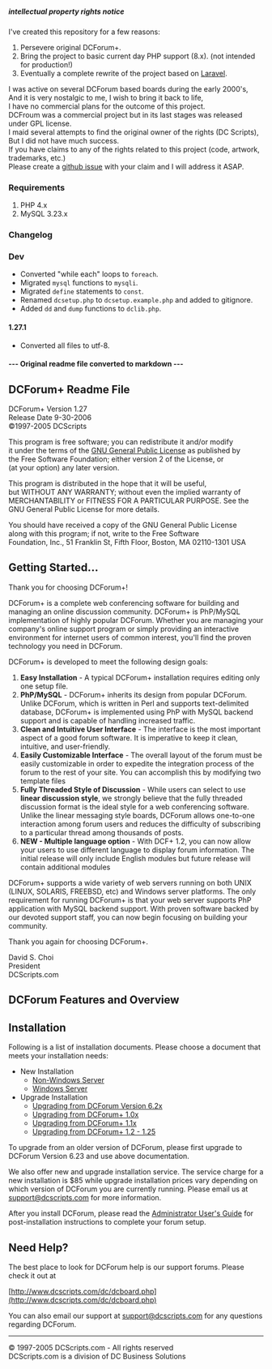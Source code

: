 ##### intellectual property rights notice

I've created this repository for a few reasons:

1. Persevere original DCForum+.
2. Bring the project to basic current day PHP support (8.x). (not intended for production!)
3. Eventually a complete rewrite of the project based on [Laravel](https://laravel.com).

I was active on several DCForum based boards during the early 2000's,    
And it is very nostalgic to me, I wish to bring it back to life,  
I have no commercial plans for the outcome of this project.  
DCFroum was a commercial project but in its last stages was released under GPL license.  
I maid several attempts to find the original owner of the rights (DC Scripts),  
But I did not have much success.  
If you have claims to any of the rights related to this project (code, artwork, trademarks, etc.)   
Please create a [github issue](https://github.com/DCForum/dcforum/issues/new) with your claim and I will address it
ASAP.

### Requirements

1. PHP 4.x
2. MySQL 3.23.x

### Changelog

### Dev

* Converted "while each" loops to `foreach`.
* Migrated `mysql` functions to `mysqli`.
* Migrated `define` statements to `const`.
* Renamed `dcsetup.php` to `dcsetup.example.php` and added to gitignore.
* Added `dd` and `dump` functions to `dclib.php`.

#### 1.27.1

* Converted all files to utf-8.

#### --- Original readme file converted to markdown ---

DCForum+ Readme File
--------------------

DCForum+ Version 1.27  
Release Date 9-30-2006  
©1997-2005 DCScripts

This program is free software; you can redistribute it and/or modify  
it under the terms of the [GNU General Public License](./docs/license.html) as published by  
the Free Software Foundation; either version 2 of the License, or  
(at your option) any later version.

This program is distributed in the hope that it will be useful,  
but WITHOUT ANY WARRANTY; without even the implied warranty of  
MERCHANTABILITY or FITNESS FOR A PARTICULAR PURPOSE. See the  
GNU General Public License for more details.

You should have received a copy of the GNU General Public License  
along with this program; if not, write to the Free Software  
Foundation, Inc., 51 Franklin St, Fifth Floor, Boston, MA 02110-1301 USA

Getting Started...
------------------

Thank you for choosing DCForum+!

DCForum+ is a complete web conferencing software for building and managing an online discussion community. DCForum+ is
PhP/MySQL implementation of highly popular DCForum. Whether you are managing your company's online support program or
simply providing an interactive environment for internet users of common interest, you'll find the proven technology you
need in DCForum.

DCForum+ is developed to meet the following design goals:

1. **Easy Installation** - A typical DCForum+ installation requires editing only one setup file.
2. **PhP/MySQL**   - DCForum+ inherits its design from popular DCForum. Unlike DCForum, which is written in Perl and
   supports text-delimited database, DCForum+ is implemented using PhP with MySQL backend support and is capable of
   handling increased traffic.
3. **Clean and Intuitive User Interface** - The interface is the most important aspect of a good forum software. It is
   imperative to keep it clean, intuitive, and user-friendly.
4. **Easily Customizable Interface** - The overall layout of the forum must be easily customizable in order to expedite
   the integration process of the forum to the rest of your site. You can accomplish this by modifying two template
   files
5. **Fully Threaded Style of Discussion** - While users can select to use  **linear discussion style**, we strongly
   believe that the fully threaded discussion format is the ideal style for a web conferencing software. Unlike the
   linear messaging style boards, DCForum allows one-to-one interaction among forum users and reduces the difficulty of
   subscribing to a particular thread among thousands of posts.
6. **NEW - Multiple language option** - With DCF+ 1.2, you can now allow your users to use different language to display
   forum information. The initial release will only include English modules but future release will contain additional
   modules

DCForum+ supports a wide variety of web servers running on both UNIX (LINUX, SOLARIS, FREEBSD, etc) and Windows server
platforms. The only requirement for running DCForum+ is that your web server supports PhP application with MySQL backend
support. With proven software backed by our devoted support staff, you can now begin focusing on building your
community.

Thank you again for choosing DCForum+.

David S. Choi  
President  
DCScripts.com

DCForum Features and Overview
-----------------------------

Installation
------------

Following is a list of installation documents. Please choose a document that meets your installation needs:

* New Installation
    * [Non-Windows Server](./docs/install_unix.html)
    * [Windows Server](./docs/install_nt.html)
* Upgrade Installation
    * [Upgrading from DCForum Version 6.2x](./docs/upgrade_623.html)
    * [Upgrading from DCForum+ 1.0x](./docs/upgrade_10x_12.html)
    * [Upgrading from DCForum+ 1.1x](./docs/upgrade_11x_12.html)
    * [Upgrading from DCForum+ 1.2 - 1.25](./docs/upgrade_12_122.html)

To upgrade from an older version of DCForum, please first upgrade to DCForum Version 6.23 and use above documentation.

We also offer new and upgrade installation service. The service charge for a new installation is $85 while upgrade
installation prices vary depending on which version of DCForum you are currently running. Please email us at
support@dcscripts.com for more information.

After you install DCForum, please read the [Administrator User's Guide](./docs/admin.html) for post-installation
instructions to complete your forum setup.

Need Help?
----------

The best place to look for DCForum help is our support forums. Please check it out at

[http://www.dcscripts.com/dc/dcboard.php](http://www.dcscripts.com/dc/dcboard.php)

You can also email our support at support@dcscripts.com for any questions regarding DCForum.

* * *

© 1997-2005 DCScripts.com - All rights reserved  
DCScripts.com is a division of DC Business Solutions